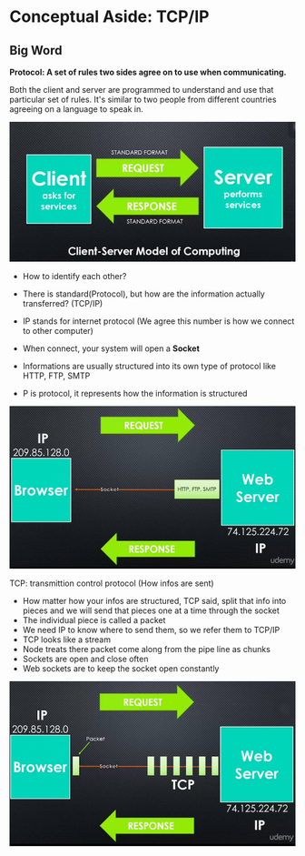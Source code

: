 # Conceptual Aside: TCP/IP

## Big Word

**Protocol: A set of rules two sides agree on to use when communicating.**

Both the client and server are programmed to understand and use that particular set of rules. It's similar to two people from different countries agreeing on a language to speak in.

![Client-Server Model of Computing](../imgs/client-server-model.png)

+ How to identify each other?
+ There is standard(Protocol), but how are the information actually transferred? (TCP/IP)

+ IP stands for internet protocol (We agree this number is how we connect to other computer)
+ When connect, your system will open a **Socket**
+ Informations are usually structured into its own type of protocol like HTTP, FTP, SMTP
+ P is protocol, it represents how the information is structured


![TCP/IP and socket](../imgs/socketAndDifferentPotocol.png)


TCP: transmittion control protocol (How infos are sent)
+ How matter how your infos are structured, TCP said, split that info into pieces and we will send that pieces one at a time through the socket
+ The individual piece is called a packet
+ We need IP to know where to send them, so we refer them to TCP/IP
+ TCP looks like a stream
+ Node treats there packet come along from the pipe line as chunks
+ Sockets are open and close often
+ Web sockets are to keep the socket open constantly

![TCP and information cutting in packets](../imgs/TCPandInfomationCutting.png)
